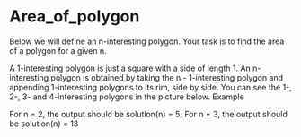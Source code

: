 # Area_of_polygon

Below we will define an n-interesting polygon. Your task is to find the area of a polygon for a given n.

A 1-interesting polygon is just a square with a side of length 1. An n-interesting polygon is obtained by taking the n - 1-interesting polygon and appending 1-interesting polygons to its rim, side by side. You can see the 1-, 2-, 3- and 4-interesting polygons in the picture below.
Example

For n = 2, the output should be
solution(n) = 5;
For n = 3, the output should be
solution(n) = 13
